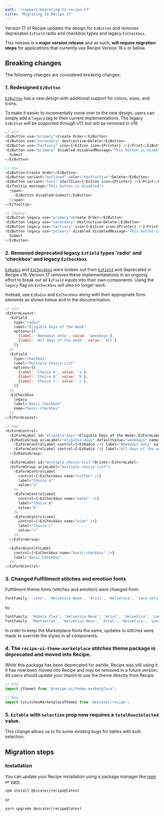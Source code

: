 ```yaml
---
path: '/support/migrating-to-recipe-17'
title: 'Migrating to Recipe 17'
---
```


Version 17 of Recipe updates the design for `EzButton` and removes deprecated `EzField` radio and checkbox types and legacy `EzCheckbox`.

This release is a **major version release** and as such, **will require migration steps** for applications that currently use Recipe Version 16.x or below.

## Breaking changes

The following changes are considered breaking changes:

### 1. Redesigned `EzButton`

[`EzButton`](/components/ez-button) has a new design with additional support for colors, sizes, and icons.

To make it easier to incrementally move over to the new design, users can simply add a `legacy` tag to their current implementations. The legacy `EzButton` will be supported through v17, but will be removed in v18.

```js
// old
<EzButton use="primary">Create Order</EzButton>
<EzButton use="secondary" destructive>Delete</EzButton>
<EzButton use="tertiary" icon={<EzIcon icon={Printer} />}>Print</EzButton>
<EzButton use="primary" disabled disabledMessage="This button is disabled">
  Submit
</EzButton>

// new
<EzButton>Create Order</EzButton>
<EzButton variant="outlined" color="destructive">Delete</EzButton>
<EzButton variant="text" startIcon={<EzIcon icon={Printer} />}>Print</EzButton>
<EzTooltip message="This button is disabled">
  <span>
    <EzButton disabled>Submit</EzButton>
  </span>
</EzTooltip>

// legacy
<EzButton legacy use="primary">Create Order</EzButton>
<EzButton legacy use="secondary" destructive>Delete</EzButton>
<EzButton legacy use="tertiary" icon={<EzIcon icon={Printer} />}>Print</EzButton>
<EzButton legacy use="primary" disabled disabledMessage="This button is disabled">
  Submit
</EzButton>
```

### 2. Removed deprecated legacy `EzField` types 'radio' and 'checkbox' and legacy `EzCheckbox`

[`EzRadio`](/components/ez-radio) and [`EzCheckbox`](/components/ez-checkbox) were broken out from [`EzField`](/components/ez-field) and deprecated in Recipe v16. Version 17 removes these implementatations in an ongoing effort to break out all `EzField` inputs into their own components. Using the `legacy` flag on `EzCheckbox` will also no longer work.

Instead, use `EzRadio` and `EzCheckbox` along with their appropriate form elements as shown below and in the documentation.

```js
// old
<EzFormLayout>
  <EzField
    type="radio"
    label="Eligible Days of the Week"
    options={[
      {label: 'Weekdays only', value: 'weekdays'},
      {label: 'All days of the week', value: 'all'},
    ]}
  />
  <EzField
    type="checkbox"
    label="Multiple Choice List"
    options={[
      {label: 'Choice A', value: 'a'},
      {label: 'Choice B', value: 'b'},
      {label: 'Choice C', value: 'c'},
    ]}
  />
  <EzCheckbox
    legacy
    label="Basic Checkbox"
    name="basic-checkbox"
  />
</EzFormLayout>

// new
<EzFormControl>
  <EzFormLabel id="eligible-days">Eligible Days of the Week</EzFormLabel>
  <EzRadioGroup ariaLabel="eligible-days" defaultValue="weekdays" name="eligible-days" row>
    <EzFormControlLabel control={<EzRadio />} label="Weekdays only" value="weekdays" />
    <EzFormControlLabel control={<EzRadio />} label="All days of the week" value="all" />
  </EzRadioGroup>

  <EzFormLabel id="multiple-choice-list">Drinks</EzFormLabel>
  <EzFormGroup ariaLabel="multiple-choice-list">
    <EzFormControlLabel
      control={<EzCheckbox name="coffee" />}
      label="Choice A"
      value="a"
    />
    <EzFormControlLabel
      control={<EzCheckbox name="water" />}
      label="Choice B"
      value="b"
    />
    <EzFormControlLabel
      control={<EzCheckbox name="wine" />}
      label="Choice C"
      value="c"
    />
  </EzFormGroup>

  <EzFormControlLabel
    control={<EzCheckbox name="basic-checkbox" />}
    label="Basic Checkbox"
  />
</EzFormControl>
```

### 3. Changed Fulfillment stitches and emotion fonts

Fulfillment theme fonts (stitches and emotion) were changed from:

```js
fontFamily: 'Lato', 'Helvetica Neue', 'Arial', 'Helvetica', 'sans-serif';
```

to:

```js
fontFamily: 'Roboto Flex', 'Helvetica Neue', 'Arial', 'Helvetica', 'sans-serif'; // default
fontFamily: 'Montserrat', 'Helvetica Neue', 'Arial', 'Helvetica', 'sans-serif'; // headers
```

In order to keep the Marketplace fonts the same, updates to stitches were made to override the styles in all components.

### 4. The `recipe-ui-theme-marketplace` stitches theme package is deprecated and moved into Recipe.

While this package has been deprecated for awhile, Recipe was still using it. It has now been moved into Recipe and may be removed in a future version. All users should update your import to use the theme directly from Recipe.

```js
// Old
import {theme} from '@recipe-ui/theme-marketplace';

// New
import {stitchesMarketplaceTheme} from '@ezcater/recipe';
```

### 5. `EzTable` with `selection` prop now requires a `totalRowsSelected` value.

This change allows us to fix some existing bugs for tables with bulk selection.

## Migration steps

### Installation

You can update your Recipe installation using a package manager like [npm](https://docs.npmjs.com/cli/v6/commands/npm) or [yarn](https://classic.yarnpkg.com/lang/en/).

```term
npm install @ezcater/recipe@latest
```

or

```term
yarn upgrade @ezcater/recipe@latest
```
